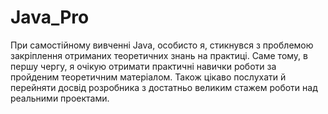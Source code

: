 # Java_Pro

При самостійному вивченні Java, особисто я, стикнувся
з проблемою закріплення отриманих теоретичних знань на
практиці. Саме тому, в першу чергу, я очікую отримати
практичні навички роботи за пройденим теоретичним 
матеріалом. Також цікаво послухати й перейняти досвід 
розробника з достатньо великим стажем роботи над 
реальними проектами.